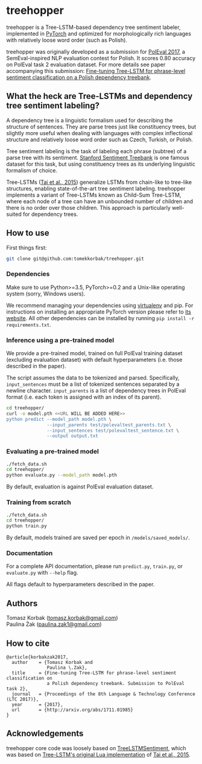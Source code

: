 treehopper
==================================

treehopper is a Tree-LSTM-based dependency tree sentiment labeler, implemented in [PyTorch](https://github.com/pytorch/pytorch) and optimized for morphologically rich languages with relatively loose word order (such as Polish).

treehopper was originally developed as a submission for [PolEval 2017](http://poleval.pl/), a SemEval-inspired NLP evaluation contest for Polish. It scores 0.80 accuracy on PolEval task 2 evaluation dataset. For more details see paper accompanying this submission: [Fine-tuning Tree-LSTM for phrase-level sentiment classification on a Polish dependency treebank](https://arxiv.org/abs/1711.01985).

## What the heck are Tree-LSTMs and dependency tree sentiment labeling?

A dependency tree is a linguistic formalism used for describing the structure of sentences. They are parse trees just like constituency trees, but slightly more useful when dealing with languages with complex inflectional structure and relatively loose word order such as Czech, Turkish, or Polish.

Tree sentiment labeling is the task of labeling each phrase (subtree) of a parse tree with its sentiment. [Stanford Sentiment Treebank](https://nlp.stanford.edu/sentiment) is one famous dataset for this task, but using constituency trees as its underlying linguistic formalism of choice.

Tree-LSTMs ([Tai et al., 2015](https://arxiv.org/abs/1503.00075)) generalize LSTMs from chain-like to tree-like structures, enabling state-of-the-art tree sentiment labeling. treehopper implements a variant of Tree-LSTMs known as Child-Sum Tree-LSTM, where each node of a tree can have an unbounded number of children and there is no order over those children. This approach is particularly well-suited for dependency trees.

## How to use

First things first:

```bash
git clone git@github.com:tomekkorbak/treehopper.git
```

### Dependencies

Make sure to use Python>=3.5, PyTorch>=0.2 and a Unix-like operating system (sorry, Windows users).

We recommend managing your dependencies using [virtualenv](https://virtualenv.pypa.io/en/stable/) and pip. For instructions on installing an appropriate PyTorch version please refer to [its website](http://pytorch.org/). All other dependencies can be installed by running `pip install -r requirements.txt`.

### Inference using a pre-trained model

We provide a pre-trained model, trained on full PolEval training dataset (excluding evaluation dataset) with default hyperparameters (i.e. those described in the paper).

The script assumes the data to be tokenized and parsed. Specifically, `input_sentences` must be a list of tokenized sentences separated by a newline character. `input_parents` is a list of dependency trees in PolEval format (i.e. each token is assigned with an index of its parent).

```bash
cd treehopper/
curl -o model.pth <<URL WILL BE ADDED HERE>>
python predict --model_path model.pth \
               --input_parents test/polevaltest_parents.txt \
               --input_sentences test/polevaltest_sentence.txt \
               --output output.txt
```

### Evaluating a pre-trained model

```bash
./fetch_data.sh
cd treehopper/
python evaluate.py --model_path model.pth
```

By default, evaluation is against PolEval evaluation dataset.

### Training from scratch

```bash
./fetch_data.sh
cd treehopper/
python train.py
```

By default, models trained are saved per epoch in `/models/saved_models/`.

### Documentation

For a complete API documentation, please run `predict.py`, `train.py`, or `evaluate.py` with `--help` flag.

All flags default to hyperparameters described in the paper.

## Authors

Tomasz Korbak (tomasz.korbak@gmail.com)  
Paulina Żak (paulina.zak1@gmail.com)

## How to cite

```
@article{korbakzak2017,
  author    = {Tomasz Korbak and
               Paulina \.Zak},
  title     = {Fine-tuning Tree-LSTM for phrase-level sentiment classification on
               a Polish dependency treebank. Submission to PolEval task 2},
  journal   = {Proceedings of the 8th Language & Technology Conference (LTC 2017)},
  year      = {2017},
  url       = {http://arxiv.org/abs/1711.01985}
}
```

## Acknowledgements

treehopper core code was loosely based on [TreeLSTMSentiment](https://github.com/ttpro1995/TreeLSTMSentiment), which was based on [Tree-LSTM's original Lua implementation](https://github.com/stanfordnlp/treelstm) of [Tai et al., 2015](https://arxiv.org/abs/1503.00075).


